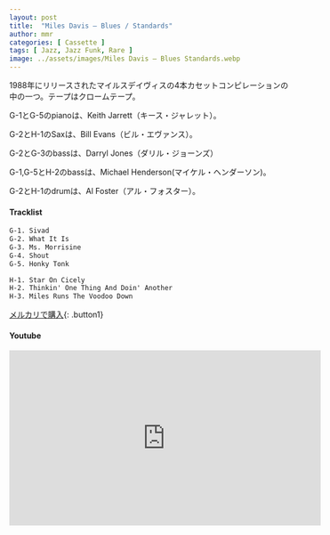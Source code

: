 ```yaml
---
layout: post
title:  "Miles Davis – Blues / Standards"
author: mmr
categories: [ Cassette ]
tags: [ Jazz, Jazz Funk, Rare ]
image: ../assets/images/Miles Davis – Blues Standards.webp
---
```


1988年にリリースされたマイルスデイヴィスの4本カセットコンピレーションの中の一つ。テープはクロームテープ。

G-1とG-5のpianoは、Keith Jarrett（キース・ジャレット）。

G-2とH-1のSaxは、Bill Evans（ビル・エヴァンス）。

G-2とG-3のbassは、Darryl Jones（ダリル・ジョーンズ）

G-1,G-5とH-2のbassは、Michael Henderson(マイケル・ヘンダーソン)。

G-2とH-1のdrumは、Al Foster（アル・フォスター）。

#### Tracklist
```md
G-1. Sivad
G-2. What It Is
G-3. Ms. Morrisine
G-4. Shout
G-5. Honky Tonk

H-1. Star On Cicely
H-2. Thinkin' One Thing And Doin' Another
H-3. Miles Runs The Voodoo Down
```

[メルカリで購入](https://jp.mercari.com/item/m19052626222?afid=6142608987){: .button1}

#### Youtube 
<iframe width="560" height="315" src="https://www.youtube.com/embed/dbZ-bvbwz18?si=YsDclY54GYIPT8qC" title="YouTube video player" frameborder="0" allow="accelerometer; autoplay; clipboard-write; encrypted-media; gyroscope; picture-in-picture; web-share" referrerpolicy="strict-origin-when-cross-origin" allowfullscreen></iframe>